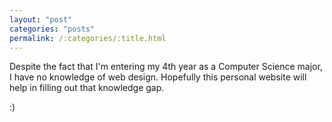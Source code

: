 ```yaml
---
layout: "post"
categories: "posts"
permalink: /:categories/:title.html
---
```

Despite the fact that I'm entering my 4th year as a Computer Science major, I have no knowledge of web design. Hopefully this personal website will help in filling out that knowledge gap.

:)